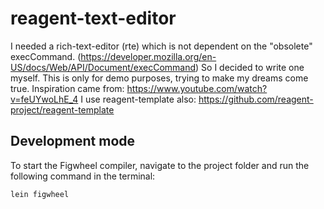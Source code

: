 # reagent-text-editor

I needed a rich-text-editor (rte) which is not dependent on the "obsolete" execCommand. (https://developer.mozilla.org/en-US/docs/Web/API/Document/execCommand)
So I decided to write one myself. This is only for demo purposes, trying to make my dreams come true.
Inspiration came from: https://www.youtube.com/watch?v=feUYwoLhE_4
I use reagent-template also: https://github.com/reagent-project/reagent-template

## Development mode

To start the Figwheel compiler, navigate to the project folder and run the following command in the terminal:

```
lein figwheel
```
